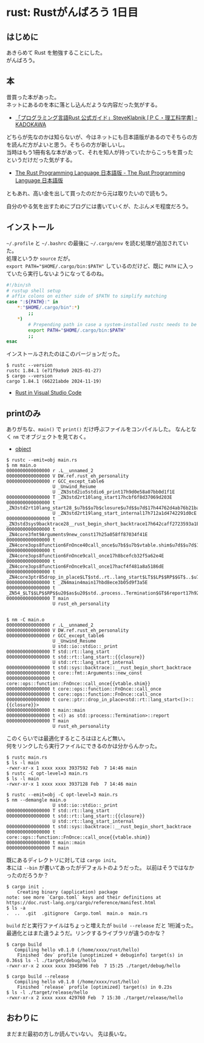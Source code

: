 # rust: Rustがんばろう 1日目

## はじめに

あきらめて Rust を勉強することにした。  
がんばろう。

## 本

昔買った本があった。  
ネットにあるのを本に落とし込んだような内容だった気がする。

* [「プログラミング言語Rust 公式ガイド」SteveKlabnik \[ＰＣ・理工科学書\] - KADOKAWA](https://www.kadokawa.co.jp/product/301905000150/)

どちらが先なのかは知らないが、今はネットにも日本語版があるのでそちらの方を読んだ方がよいと思う。そちらの方が新しいし。  
当時はもう1冊有名な本があって、それを知人が持っていたからこっちを買ったというだけだった気がする。

* [The Rust Programming Language 日本語版 - The Rust Programming Language 日本語版](https://doc.rust-jp.rs/book-ja/)

ともあれ、高い金を出して買ったのだから元は取りたいので読もう。

自分のやる気を出すためにブログには書いていくが、たぶんメモ程度だろう。

## インストール

`~/.profile` と `~/.bashrc` の最後に `~/.cargo/env` を読む処理が追加されていた。  
処理というか `source` だが。  
`export PATH="$HOME/.cargo/bin:$PATH"` しているのだけど、既に `PATH` に入っていたら実行しないようになってるのね。

```bash
#!/bin/sh
# rustup shell setup
# affix colons on either side of $PATH to simplify matching
case ":${PATH}:" in
    *:"$HOME/.cargo/bin":*)
        ;;
    *)
        # Prepending path in case a system-installed rustc needs to be overridden
        export PATH="$HOME/.cargo/bin:$PATH"
        ;;
esac
```

インストールされたのはこのバージョンだった。

```console
$ rustc --version
rustc 1.84.1 (e71f9a9a9 2025-01-27)
$ cargo --version
cargo 1.84.1 (66221abde 2024-11-19)
```

* [Rust in Visual Studio Code](https://code.visualstudio.com/docs/languages/rust)

## printのみ

ありがちな、`main()` で `print()` だけ呼ぶファイルをコンパイルした。
なんとなく `nm` でオブジェクトを見ておく。

* [object](https://doc.rust-lang.org/rustc/command-line-arguments.html)

```console
$ rustc --emit=obj main.rs 
$ nm main.o
0000000000000000 r .L__unnamed_2
0000000000000000 V DW.ref.rust_eh_personality
0000000000000000 r GCC_except_table6
                 U _Unwind_Resume
                 U _ZN3std2io5stdio6_print17h9d0e58a07bb0d1f1E
0000000000000000 T _ZN3std2rt10lang_start17hcbf6f8d37069d203E
0000000000000000 t _ZN3std2rt10lang_start28_$u7b$$u7b$closure$u7d$$u7d$17h44762d4ab76b21baE
                 U _ZN3std2rt19lang_start_internal17h712a1d4742291d0cE
0000000000000000 t _ZN3std3sys9backtrace28__rust_begin_short_backtrace17h642caff2723593a1E
0000000000000000 t _ZN4core3fmt9Arguments9new_const17h25a058ff87034f41E
0000000000000000 t _ZN4core3ops8function6FnOnce40call_once$u7b$$u7b$vtable.shim$u7d$$u7d$17h35597321a4c58531E
0000000000000000 t _ZN4core3ops8function6FnOnce9call_once17h8bcefcb32f5a62e4E
0000000000000000 t _ZN4core3ops8function6FnOnce9call_once17hacf4f481a8a5186dE
0000000000000000 t _ZN4core3ptr85drop_in_place$LT$std..rt..lang_start$LT$$LP$$RP$$GT$..$u7b$$u7b$closure$u7d$$u7d$$GT$17h5e867b62eed0d085E
0000000000000000 t _ZN4main4main17hbd8ece3b05d9f3a5E
0000000000000000 t _ZN54_$LT$$LP$$RP$$u20$as$u20$std..process..Termination$GT$6report17h927feb599ba86b3dE
0000000000000000 T main
                 U rust_eh_personality


$ nm -C main.o
0000000000000000 r .L__unnamed_2
0000000000000000 V DW.ref.rust_eh_personality
0000000000000000 r GCC_except_table6
                 U _Unwind_Resume
                 U std::io::stdio::_print
0000000000000000 T std::rt::lang_start
0000000000000000 t std::rt::lang_start::{{closure}}
                 U std::rt::lang_start_internal
0000000000000000 t std::sys::backtrace::__rust_begin_short_backtrace
0000000000000000 t core::fmt::Arguments::new_const
0000000000000000 t core::ops::function::FnOnce::call_once{{vtable.shim}}
0000000000000000 t core::ops::function::FnOnce::call_once
0000000000000000 t core::ops::function::FnOnce::call_once
0000000000000000 t core::ptr::drop_in_place<std::rt::lang_start<()>::{{closure}}>
0000000000000000 t main::main
0000000000000000 t <() as std::process::Termination>::report
0000000000000000 T main
                 U rust_eh_personality
```

このくらいでは最適化するところはほとんど無い。  
何をリンクしたら実行ファイルにできるのかは分からんかった。

```console
$ rustc main.rs
$ ls -l main
-rwxr-xr-x 1 xxxx xxxx 3937592 Feb  7 14:46 main
$ rustc -C opt-level=3 main.rs
$ ls -l main
-rwxr-xr-x 1 xxxx xxxx 3937128 Feb  7 14:46 main

$ rustc --emit=obj -C opt-level=3 main.rs
$ nm --demangle main.o
                 U std::io::stdio::_print
0000000000000000 T std::rt::lang_start
0000000000000000 t std::rt::lang_start::{{closure}}
                 U std::rt::lang_start_internal
0000000000000000 t std::sys::backtrace::__rust_begin_short_backtrace
0000000000000000 t core::ops::function::FnOnce::call_once{{vtable.shim}}
0000000000000000 t main::main
0000000000000000 T main
```

既にあるディレクトリに対しては `cargo init`。  
本には `--bin` が書いてあったがデフォルトのようだった。
以前はそうではなかったのだろうか？

```console
$ cargo init .
    Creating binary (application) package
note: see more `Cargo.toml` keys and their definitions at https://doc.rust-lang.org/cargo/reference/manifest.html
$ ls -a
.  ..  .git  .gitignore  Cargo.toml  main.o  main.rs
```

`build` だと実行ファイルはちょっと増えたが `build --release` だと 1桁減った。  
最適化とはまた違うようだ。リンクするライブラリが違うのかな？

```console
$ cargo build
   Compiling hello v0.1.0 (/home/xxxx/rust/hello)
    Finished `dev` profile [unoptimized + debuginfo] target(s) in 0.36s$ ls -l ./target/debug/hello
-rwxr-xr-x 2 xxxx xxxx 3945896 Feb  7 15:25 ./target/debug/hello

$ cargo build --release
   Compiling hello v0.1.0 (/home/xxxx/rust/hello)
    Finished `release` profile [optimized] target(s) in 0.23s
$ ls -l ./target/release/hello
-rwxr-xr-x 2 xxxx xxxx 429760 Feb  7 15:30 ./target/release/hello
```

## おわりに

まだまだ最初の方しか読んでいない。
先は長いな。

